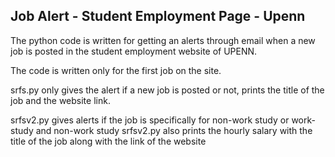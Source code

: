 ## Job Alert - Student Employment Page - Upenn 

The python code is written for getting an alerts through email when a new job is posted in the student employment website of UPENN.

The code is written only for the first job on the site.

srfs.py only gives the alert if a new job is posted or not, prints the title of the job and the website link.

srfsv2.py gives alerts if the job is specifically for non-work study or work-study and non-work study 
srfsv2.py also prints the hourly salary with the title of the job along with the link of the website

